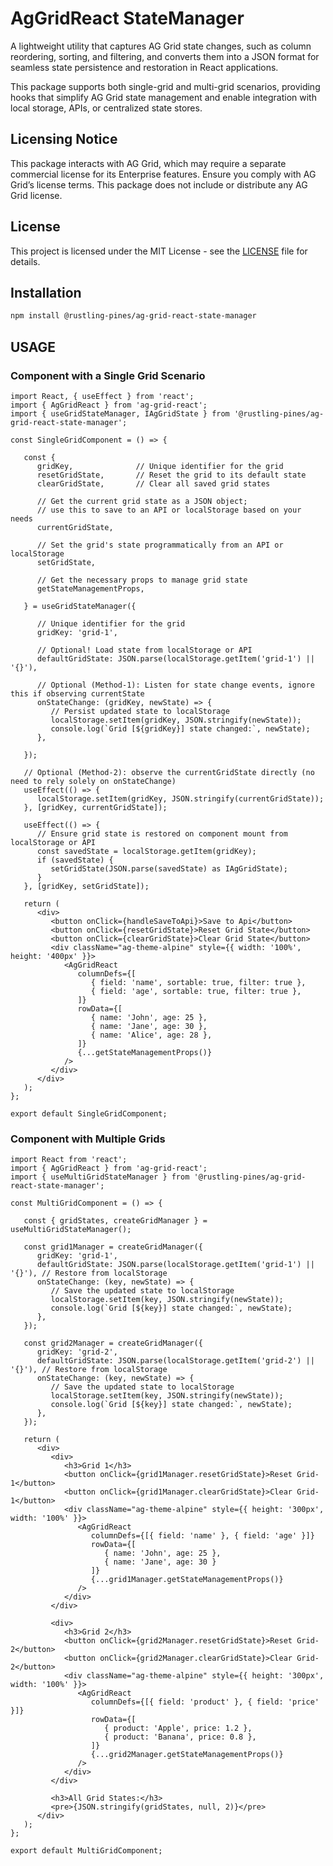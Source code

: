 # AgGridReact StateManager

A lightweight utility that captures AG Grid state changes, such as column reordering, sorting, and filtering, and converts them into a JSON format for seamless state persistence and restoration in React applications.

This package supports both single-grid and multi-grid scenarios, providing hooks that simplify AG Grid state management and enable integration with local storage, APIs, or centralized state stores.

## Licensing Notice

This package interacts with AG Grid, which may require a separate commercial license for its Enterprise features. Ensure you comply with AG Grid’s license terms. This package does not include or distribute any AG Grid license.

## License

This project is licensed under the MIT License - see the [LICENSE](LICENSE) file for details.

## Installation

```bash
npm install @rustling-pines/ag-grid-react-state-manager
```

## USAGE

### Component with a Single Grid Scenario

```tsx
import React, { useEffect } from 'react';
import { AgGridReact } from 'ag-grid-react';
import { useGridStateManager, IAgGridState } from '@rustling-pines/ag-grid-react-state-manager';

const SingleGridComponent = () => {

   const {
      gridKey,              // Unique identifier for the grid
      resetGridState,       // Reset the grid to its default state
      clearGridState,       // Clear all saved grid states
      
      // Get the current grid state as a JSON object;
      // use this to save to an API or localStorage based on your needs
      currentGridState,

      // Set the grid's state programmatically from an API or localStorage
      setGridState,

      // Get the necessary props to manage grid state
      getStateManagementProps,

   } = useGridStateManager({

      // Unique identifier for the grid
      gridKey: 'grid-1', 

      // Optional! Load state from localStorage or API
      defaultGridState: JSON.parse(localStorage.getItem('grid-1') || '{}'),

      // Optional (Method-1): Listen for state change events, ignore this if observing currentState
      onStateChange: (gridKey, newState) => { 
         // Persist updated state to localStorage
         localStorage.setItem(gridKey, JSON.stringify(newState));
         console.log(`Grid [${gridKey}] state changed:`, newState);
      },

   });

   // Optional (Method-2): observe the currentGridState directly (no need to rely solely on onStateChange)
   useEffect(() => {
      localStorage.setItem(gridKey, JSON.stringify(currentGridState));
   }, [gridKey, currentGridState]);

   useEffect(() => {
      // Ensure grid state is restored on component mount from localStorage or API
      const savedState = localStorage.getItem(gridKey);
      if (savedState) {
         setGridState(JSON.parse(savedState) as IAgGridState);
      }
   }, [gridKey, setGridState]);

   return (
      <div>
         <button onClick={handleSaveToApi}>Save to Api</button>
         <button onClick={resetGridState}>Reset Grid State</button>
         <button onClick={clearGridState}>Clear Grid State</button>
         <div className="ag-theme-alpine" style={{ width: '100%', height: '400px' }}>
            <AgGridReact
               columnDefs={[
                  { field: 'name', sortable: true, filter: true },
                  { field: 'age', sortable: true, filter: true },
               ]}
               rowData={[
                  { name: 'John', age: 25 },
                  { name: 'Jane', age: 30 },
                  { name: 'Alice', age: 28 },
               ]}
               {...getStateManagementProps()}
            />
         </div>
      </div>
   );
};

export default SingleGridComponent;
```

### Component with Multiple Grids

```tsx
import React from 'react';
import { AgGridReact } from 'ag-grid-react';
import { useMultiGridStateManager } from '@rustling-pines/ag-grid-react-state-manager';

const MultiGridComponent = () => {

   const { gridStates, createGridManager } = useMultiGridStateManager();

   const grid1Manager = createGridManager({
      gridKey: 'grid-1',
      defaultGridState: JSON.parse(localStorage.getItem('grid-1') || '{}'), // Restore from localStorage
      onStateChange: (key, newState) => {
         // Save the updated state to localStorage
         localStorage.setItem(key, JSON.stringify(newState));
         console.log(`Grid [${key}] state changed:`, newState);
      },
   });

   const grid2Manager = createGridManager({
      gridKey: 'grid-2',
      defaultGridState: JSON.parse(localStorage.getItem('grid-2') || '{}'), // Restore from localStorage
      onStateChange: (key, newState) => {
         // Save the updated state to localStorage
         localStorage.setItem(key, JSON.stringify(newState));
         console.log(`Grid [${key}] state changed:`, newState);
      },
   });

   return (
      <div>
         <div>
            <h3>Grid 1</h3>
            <button onClick={grid1Manager.resetGridState}>Reset Grid-1</button>
            <button onClick={grid1Manager.clearGridState}>Clear Grid-1</button>
            <div className="ag-theme-alpine" style={{ height: '300px', width: '100%' }}>
               <AgGridReact
                  columnDefs={[{ field: 'name' }, { field: 'age' }]}
                  rowData={[
                     { name: 'John', age: 25 },
                     { name: 'Jane', age: 30 }
                  ]}
                  {...grid1Manager.getStateManagementProps()}
               />
            </div>
         </div>

         <div>
            <h3>Grid 2</h3>
            <button onClick={grid2Manager.resetGridState}>Reset Grid-2</button>
            <button onClick={grid2Manager.clearGridState}>Clear Grid-2</button>
            <div className="ag-theme-alpine" style={{ height: '300px', width: '100%' }}>
               <AgGridReact
                  columnDefs={[{ field: 'product' }, { field: 'price' }]}
                  rowData={[
                     { product: 'Apple', price: 1.2 },
                     { product: 'Banana', price: 0.8 },
                  ]}
                  {...grid2Manager.getStateManagementProps()}
               />
            </div>
         </div>

         <h3>All Grid States:</h3>
         <pre>{JSON.stringify(gridStates, null, 2)}</pre>
      </div>
   );
};

export default MultiGridComponent;
```
